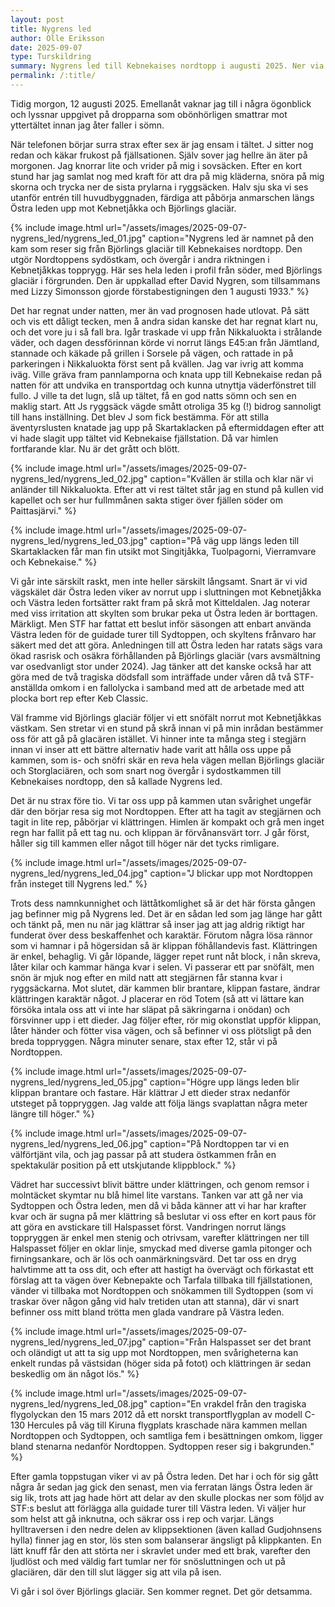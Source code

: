 ```yaml
---
layout: post
title: Nygrens led
author: Olle Eriksson
date: 2025-09-07
type: Turskildring
summary: Nygrens led till Kebnekaises nordtopp i augusti 2025. Ner via sytoppen och östra leden.
permalink: /:title/
---
```


Tidig morgon, 12 augusti 2025. Emellanåt vaknar jag till i några ögonblick och lyssnar uppgivet på dropparna som obönhörligen smattrar mot yttertältet innan jag åter faller i sömn.

När telefonen börjar surra strax efter sex är jag ensam i tältet. J sitter nog redan och käkar frukost på fjällsationen. Själv sover jag hellre än äter på morgonen. Jag knorrar lite och vrider på mig i sovsäcken. Efter en kort stund har jag samlat nog med kraft för att dra på mig kläderna, snöra på mig skorna och trycka ner de sista prylarna i ryggsäcken. Halv sju ska vi ses utanför entrén till huvudbyggnaden, färdiga att påbörja anmarschen längs Östra leden upp mot Kebnetjåkka och Björlings glaciär.

{% include image.html url="/assets/images/2025-09-07-nygrens_led/nygrens_led_01.jpg" caption="Nygrens led är namnet på den kam som reser sig från Björlings glaciär till Kebnekaises nordtopp. Den utgör Nordtoppens sydöstkam, och övergår i andra riktningen i Kebnetjåkkas topprygg. Här ses hela leden i profil från söder, med Björlings glaciär i förgrunden. Den är uppkallad efter David Nygren, som tillsammans med Lizzy Simonsson gjorde förstabestigningen den 1 augusti 1933." %}

Det har regnat under natten, mer än vad prognosen hade utlovat. På sätt och vis ett dåligt tecken, men å andra sidan kanske det har regnat klart nu, och det vore ju i så fall bra. Igår traskade vi upp från Nikkaluokta i strålande väder, och dagen dessförinnan körde vi norrut längs E45:an från Jämtland, stannade och käkade på grillen i Sorsele på vägen, och rattade in på parkeringen i Nikkaluokta först sent på kvällen. Jag var ivrig att komma iväg. Ville gräva fram pannlamporna och knata upp till Kebnekaise redan på natten för att undvika en transportdag och kunna utnyttja väderfönstret till fullo. J ville ta det lugn, slå up tältet, få en god natts sömn och sen en maklig start. Att Js ryggsäck vägde smått otroliga 35 kg (!) bidrog sannoligt till hans inställning. Det blev J som fick bestämma. För att stilla äventyrslusten knatade jag upp på Skartaklacken på eftermiddagen efter att vi hade slagit upp tältet vid Kebnekaise fjällstation. Då var himlen fortfarande klar. Nu är det grått och blött.

{% include image.html url="/assets/images/2025-09-07-nygrens_led/nygrens_led_02.jpg" caption="Kvällen är stilla och klar när vi anländer till Nikkaluokta. Efter att vi rest tältet står jag en stund på kullen vid kapellet och ser hur fullmmånen sakta stiger över fjällen söder om Paittasjärvi." %}

{% include image.html url="/assets/images/2025-09-07-nygrens_led/nygrens_led_03.jpg" caption="På väg upp längs leden till Skartaklacken får man fin utsikt mot Singitjåkka, Tuolpagorni, Vierramvare och Kebnekaise." %}

Vi går inte särskilt raskt, men inte heller särskilt långsamt. Snart är vi vid vägskälet där Östra leden viker av norrut upp i sluttningen mot Kebnetjåkka och Västra leden fortsätter rakt fram på skrå mot Kitteldalen. Jag noterar med viss irritation att skylten som brukar peka ut Östra leden är borttagen. Märkligt. Men STF har fattat ett beslut inför säsongen att enbart använda Västra leden för de guidade turer till Sydtoppen, och skyltens frånvaro har säkert med det att göra. Anledningen till att Östra leden har ratats sägs vara ökad rasrisk och osäkra förhållanden på Björlings glaciär (vars avsmältning var osedvanligt stor under 2024). Jag tänker att det kanske också har att göra med de två tragiska dödsfall som inträffade under våren då två STF-anställda omkom i en fallolycka i samband med att de arbetade med att plocka bort rep efter Keb Classic.

Väl framme vid Björlings glaciär följer vi ett snöfält norrut mot Kebnetjåkkas västkam. Sen stretar vi en stund på skrå innan vi på min inrådan bestämmer oss för att gå på glacären istället. Vi hinner inte ta många steg i stegjärn innan vi inser att ett bättre alternativ hade varit att hålla oss uppe på kammen, som is- och snöfri skär en reva hela vägen mellan Björlings glaciär och Storglaciären, och som snart nog övergår i sydostkammen till Kebnekaises nordtopp, den så kallade Nygrens led.

Det är nu strax före tio. Vi tar oss upp på kammen utan svårighet ungefär där den börjar resa sig mot Nordtoppen. Efter att ha tagit av stegjärnen och tagit in lite rep, påbörjar vi klättringen. Himlen är kompakt och grå men inget regn har fallit på ett tag nu. och klippan är förvånansvärt torr. J går först, håller sig till kammen eller något till höger när det tycks rimligare.

{% include image.html url="/assets/images/2025-09-07-nygrens_led/nygrens_led_04.jpg" caption="J blickar upp mot Nordtoppen från insteget till Nygrens led." %}

Trots dess namnkunnighet och lättåtkomlighet så är det här första gången jag befinner mig på Nygrens led. Det är en sådan led som jag länge har gått och tänkt på, men nu när jag klättrar så inser jag att jag aldrig riktigt har funderat över dess beskaffenhet och karaktär. Förutom några lösa rännor som vi hamnar i på högersidan så är klippan föhållandevis fast. Klättringen är enkel, behaglig. Vi går löpande, lägger repet runt nåt block, i nån skreva, låter kilar och kammar hänga kvar i selen. Vi passerar ett par snöfält, men snön är mjuk nog efter en mild natt att stegjärnen får stanna kvar i ryggsäckarna. Mot slutet, där kammen blir brantare, klippan fastare, ändrar klättringen karaktär något. J placerar en röd Totem (så att vi lättare kan försöka intala oss att vi inte har släpat på säkringarna i onödan) och försvinner upp i ett dieder. Jag följer efter, rör mig okonstlat uppför klippan, låter händer och fötter visa vägen, och så befinner vi oss plötsligt på den breda toppryggen. Några minuter senare, stax efter 12, står vi på Nordtoppen.

{% include image.html url="/assets/images/2025-09-07-nygrens_led/nygrens_led_05.jpg" caption="Högre upp längs leden blir klippan brantare och fastare. Här klättrar J ett dieder strax nedanför utsteget på toppryggen. Jag valde att följa längs svaplattan några meter längre till höger." %}


{% include image.html url="/assets/images/2025-09-07-nygrens_led/nygrens_led_06.jpg" caption="På Nordtoppen tar vi en välförtjänt vila, och jag passar på att studera östkammen från en spektakulär position på ett utskjutande klippblock." %}

Vädret har successivt blivit bättre under klättringen, och genom remsor i molntäcket skymtar nu blå himel lite varstans. Tanken var att gå ner via Sydtoppen och Östra leden, men då vi båda känner att vi har har krafter kvar och är sugna på mer klättring så beslutar vi oss efter en kort paus för att göra en avstickare till Halspasset först. Vandringen norrut längs toppryggen är enkel men stenig och otrivsam, varefter klättringen ner till Halspasset följer en oklar linje, smyckad med diverse gamla pitonger och firningsankare, och är lös och oanmärkningsvärd. Det tar oss en dryg halvtimme att ta oss dit, och efter att hastigt ha övervägt och förkastat ett förslag att ta vägen över Kebnepakte och Tarfala tillbaka till fjällstationen, vänder vi tillbaka mot Nordtoppen och snökammen till Sydtoppen (som vi traskar över någon gång vid halv tretiden utan att stanna), där vi snart befinner oss mitt bland trötta men glada vandrare på Västra leden.

{% include image.html url="/assets/images/2025-09-07-nygrens_led/nygrens_led_07.jpg" caption="Från Halspasset ser det brant och oländigt ut att ta sig upp mot Nordtoppen, men svårigheterna kan enkelt rundas på västsidan (höger sida på fotot) och klättringen är sedan beskedlig om än något lös." %}

{% include image.html url="/assets/images/2025-09-07-nygrens_led/nygrens_led_08.jpg" caption="En vrakdel från den tragiska flygolyckan den 15 mars 2012 då ett norskt transportflygplan av modell C-130 Hercules på väg till Kiruna flygplats kraschade nära kammen mellan Nordtoppen och Sydtoppen, och samtliga fem i besättningen omkom, ligger bland stenarna nedanför Nordtoppen. Sydtoppen reser sig i bakgrunden." %}

Efter gamla toppstugan viker vi av på Östra leden. Det har i och för sig gått några år sedan jag gick den senast, men via ferratan längs Östra leden är sig lik, trots att jag hade hört att delar av den skulle plockas ner som följd av STF:s beslut att förlägga alla guidade turer till Västra leden. Vi väljer hur som helst att gå inknutna, och säkrar oss i rep och varjar. Längs hylltraversen i den nedre delen av klippsektionen (även kallad Gudjohnsens hylla) finner jag en stor, lös sten som balanserar ängsligt på klippkanten. En lätt knuff får den att störta ner i skravlet under med ett brak, varefter den ljudlöst och med väldig fart tumlar ner för snösluttningen och ut på glaciären, där den till slut lägger sig att vila på isen.

Vi går i sol över Björlings glaciär. Sen kommer regnet. Det gör detsamma.
